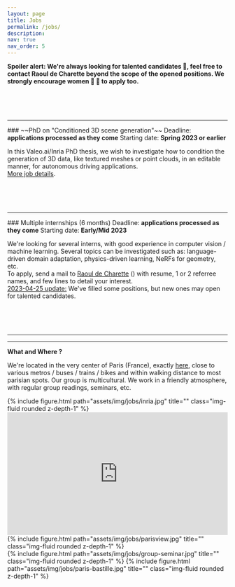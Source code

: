 ```yaml
---
layout: page
title: Jobs
permalink: /jobs/
description: 
nav: true
nav_order: 5
---
```


<!-- pages/jobs.md -->


<strong>Spoiler alert: We're always looking for talented candidates :thought_balloon:, feel free to contact Raoul de Charette beyond the scope of the opened positions. We strongly encourage women :woman: :muscle: to apply too.</strong>

<hr style="margin-top: 5rem;">
### ~~PhD on "Conditioned 3D scene generation"~~
Deadline: <strong>applications processed as they come</strong>  
Starting date: <strong>Spring 2023 or earlier</strong>  

In this Valeo.ai/Inria PhD thesis, we wish to investigate how to condition the generation of 3D data, like textured meshes or point clouds, in an editable manner, for autonomous driving applications.  
 <a href="{{ 'assets/pdf/valeo-inria_phd-3dgen.pdf' | relative_url }}" target="_blank">More job details</a>.

<hr style="margin-top: 5rem;">
### Multiple internships (6 months)
Deadline: <strong>applications processed as they come</strong>  
Starting date: <strong>Early/Mid 2023</strong>  

We're looking for several interns, with good experience in computer vision / machine learning. Several topics can be investigated such as: language-driven domain adaptation, physics-driven learning, NeRFs for geometry, etc.  
To apply, send a mail to 
<a href="{{ site.data.team['de Charette'].url }}" target="_blank">Raoul de Charette</a>
 (<script>(function whatever(){var s='[AT]',n='raoul[DOT]de-charette',k='inria.fr',e=n+s+k,l='<a href="mailto:\{\{spam@uce.gov\}\}">\{\{spam@uce.gov\}\}</a>'.replace(/\{\{.+?(\}\})/g,e);document.write(l)})()</script>) 
with resume, 1 or 2 referree names, and few lines to detail your interest.<br>
<u>2023-04-25 update:</u> We've filled some positions, but new ones may open for talented candidates.

<hr style="margin-top: 5rem;">
<hr>

<strong>What and Where ?</strong>  

We're located in the very center of Paris (France), exactly <a href="https://goo.gl/maps/3TAhg2y5qPE7BLe39" target="_blank">here</a>, close to various metros / buses / trains / bikes and within walking distance to most parisian spots. 
Our group is multicultural. We work in a friendly atmosphere, with regular group readings, seminars, etc.
<div class="row justify-content-sm-center">
    <div class="col-sm-8 mt-3 mt-md-0">
        {% include figure.html path="assets/img/jobs/inria.jpg" title="" class="img-fluid rounded z-depth-1" %}
    </div>
    <div class="col-sm-4 mt-3 mt-md-0">
    	<iframe src="https://www.google.com/maps/embed?pb=!1m18!1m12!1m3!1d45781.37311756626!2d2.2679878605427746!3d48.880023149923026!2m3!1f0!2f0!3f0!3m2!1i1024!2i768!4f13.1!3m3!1m2!1s0x0%3A0x61fe1080582e2944!2sInria!5e0!3m2!1sen!2sfr!4v1666361581577!5m2!1sen!2sfr" width="100%" height="280" style="border:0;" allowfullscreen="" loading="lazy" referrerpolicy="no-referrer-when-downgrade"></iframe>
    </div>
</div>
<div class="row justify-content-sm-center">
    <div class="col-sm-8 mt-3 mt-md-0">
        {% include figure.html path="assets/img/jobs/parisview.jpg" title="" class="img-fluid rounded z-depth-1" %}
    </div>
    <div class="col-sm-4 mt-3 mt-md-0">
        {% include figure.html path="assets/img/jobs/group-seminar.jpg" title="" class="img-fluid rounded z-depth-1" %}
        {% include figure.html path="assets/img/jobs/paris-bastille.jpg" title="" class="img-fluid rounded z-depth-1" %}
    </div>
</div>
